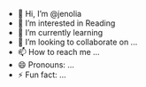 - 👋 Hi, I’m @jenolia
- 👀 I’m interested in Reading
- 🌱 I’m currently learning 
- 💞️ I’m looking to collaborate on ...
- 📫 How to reach me ...
- 😄 Pronouns: ...
- ⚡ Fun fact: ...

<!---
jenolia/jenolia is a ✨ special ✨ repository because its `README.md` (this file) appears on your GitHub profile.
You can click the Preview link to take a look at your changes.
--->
